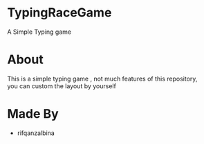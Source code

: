 # TypingRaceGame
A Simple Typing game  

# About
This is a simple typing game , not much features of this repository,  <br> 
you can custom the layout by yourself

# Made By
- rifqanzalbina
